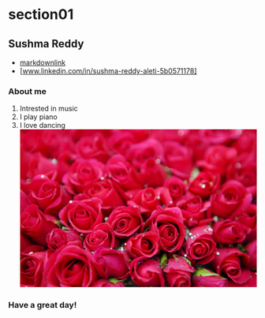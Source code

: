 # section01
## Sushma Reddy
- [markdownlink](https://github.com/profcase/working-with-markdown)
- [www.linkedin.com/in/sushma-reddy-aleti-5b0571178]
### About me
1. Intrested in music
1. I play piano
1. I love dancing
![image](beautiful-bloom-blooming-697259.jpg)
### Have a great day!
